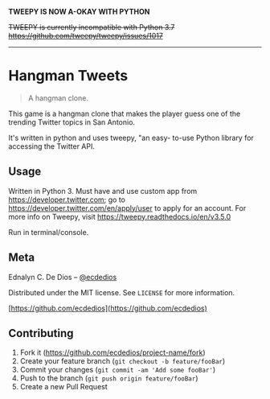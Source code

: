 **TWEEPY IS NOW A-OKAY WITH PYTHON**

~~TWEEPY is currently incompatible with Python 3.7 https://github.com/tweepy/tweepy/issues/1017~~

*****

# Hangman Tweets
> A hangman clone.

This game is a hangman clone that makes the player
guess one of the trending Twitter topics in San
Antonio.

It's written in python and uses tweepy, "an easy-
to-use Python library for accessing the Twitter
API.


## Usage

Written in Python 3. Must have and use custom app
from https://developer.twitter.com; go to
https://developer.twitter.com/en/apply/user to
apply for an account. For more info on Tweepy, visit
https://tweepy.readthedocs.io/en/v3.5.0

Run in terminal/console.

## Meta

Ednalyn C. De Dios – [@ecdedios](https://twitter.com/ecdedios)

Distributed under the MIT license. See ``LICENSE`` for more information.

[https://github.com/ecdedios](https://github.com/ecdedios)

## Contributing

1. Fork it (<https://github.com/ecdedios/project-name/fork>)
2. Create your feature branch (`git checkout -b feature/fooBar`)
3. Commit your changes (`git commit -am 'Add some fooBar'`)
4. Push to the branch (`git push origin feature/fooBar`)
5. Create a new Pull Request